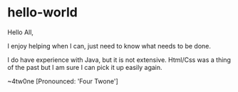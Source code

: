 # hello-world

Hello All,

I enjoy helping when I can, just need to know what needs to be done. 

I do have experience with Java, but it is not extensive. 
Html/Css was a thing of the past but I am sure I can pick it up easily again.

~4tw0ne [Pronounced: 'Four Twone']
